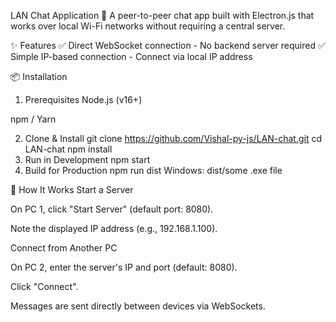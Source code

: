 LAN Chat Application
🚀 A peer-to-peer chat app built with Electron.js that works over local Wi-Fi networks without requiring a central server.

✨ Features
✅ Direct WebSocket connection - No backend server required
✅ Simple IP-based connection - Connect via local IP address

📦 Installation
1. Prerequisites
Node.js (v16+)

npm / Yarn

2. Clone & Install
git clone https://github.com/Vishal-py-js/LAN-chat.git
cd LAN-chat
npm install
3. Run in Development
npm start
4. Build for Production
npm run dist
Windows: dist/some .exe file

🚀 How It Works
Start a Server

On PC 1, click "Start Server" (default port: 8080).

Note the displayed IP address (e.g., 192.168.1.100).

Connect from Another PC

On PC 2, enter the server's IP and port (default: 8080).

Click "Connect".

Messages are sent directly between devices via WebSockets.
